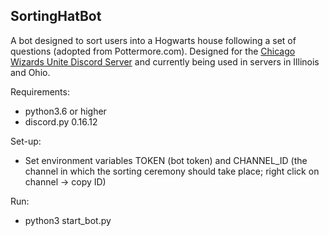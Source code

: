 ## SortingHatBot
A bot designed to sort users into a Hogwarts house following a set of questions (adopted from Pottermore.com). Designed for the [Chicago Wizards Unite Discord Server](https://discord.gg/BQH2Ht) and currently being used in servers in Illinois and Ohio. 

Requirements:
* python3.6 or higher
* discord.py 0.16.12
    
Set-up: 
* Set environment variables TOKEN (bot token) and CHANNEL_ID (the channel in which the sorting ceremony should take place; right click on channel -> copy ID)
        
Run: 
* python3 start_bot.py

